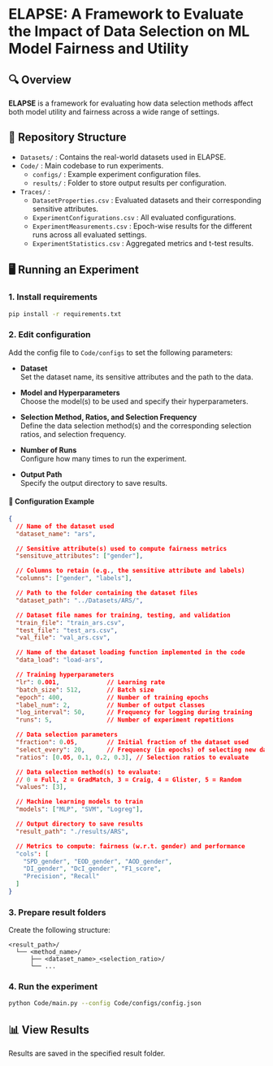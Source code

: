 # ELAPSE: A Framework to Evaluate the Impact of Data Selection on ML Model Fairness and Utility

## 🔍 Overview

**ELAPSE** is a framework for evaluating how data selection methods affect both model utility and fairness across a wide range of settings.

## 📁 Repository Structure

- `Datasets/` : Contains the real-world datasets used in ELAPSE.  
- `Code/` : Main codebase to run experiments.  
  - `configs/` : Example experiment configuration files.  
  - `results/` : Folder to store output results per configuration.  
- `Traces/` :  
  - `DatasetProperties.csv` : Evaluated datasets and their corresponding sensitive attributes.
  - `ExperimentConfigurations.csv` : All evaluated configurations.  
  - `ExperimentMeasurements.csv` : Epoch-wise results for the different runs across all evaluated settings.
  - `ExperimentStatistics.csv` : Aggregated metrics and t-test results.  

## 🖥️ Running an Experiment

### 1. Install requirements
```bash
pip install -r requirements.txt
```

### 2. Edit configuration

Add the config file to `Code/configs` to set the following parameters:

- **Dataset**  
  Set the dataset name, its sensitive attributes and the path to the data.

- **Model and Hyperparameters**  
  Choose the model(s) to be used and specify their hyperparameters.

- **Selection Method, Ratios, and Selection Frequency**  
  Define the data selection method(s) and the corresponding selection ratios, and selection frequency.

- **Number of Runs**  
  Configure how many times to run the experiment.

- **Output Path**  
  Specify the output directory to save results.

#### 🧾 Configuration Example
```json
{
  // Name of the dataset used
  "dataset_name": "ars",

  // Sensitive attribute(s) used to compute fairness metrics
  "sensituve_attributes": ["gender"],

  // Columns to retain (e.g., the sensitive attribute and labels)
  "columns": ["gender", "labels"],

  // Path to the folder containing the dataset files
  "dataset_path": "../Datasets/ARS/",

  // Dataset file names for training, testing, and validation
  "train_file": "train_ars.csv",
  "test_file": "test_ars.csv",
  "val_file": "val_ars.csv",

  // Name of the dataset loading function implemented in the code
  "data_load": "load-ars",

  // Training hyperparameters
  "lr": 0.001,             // Learning rate
  "batch_size": 512,       // Batch size
  "epoch": 400,            // Number of training epochs
  "label_num": 2,          // Number of output classes
  "log_interval": 50,      // Frequency for logging during training
  "runs": 5,               // Number of experiment repetitions

  // Data selection parameters
  "fraction": 0.05,        // Initial fraction of the dataset used
  "select_every": 20,      // Frequency (in epochs) of selecting new data
  "ratios": [0.05, 0.1, 0.2, 0.3], // Selection ratios to evaluate

  // Data selection method(s) to evaluate:
  // 0 = Full, 2 = GradMatch, 3 = Craig, 4 = Glister, 5 = Random
  "values": [3],

  // Machine learning models to train
  "models": ["MLP", "SVM", "Logreg"],

  // Output directory to save results
  "result_path": "./results/ARS",

  // Metrics to compute: fairness (w.r.t. gender) and performance
  "cols": [
    "SPD_gender", "EOD_gender", "AOD_gender",
    "DI_gender", "DcI_gender", "F1_score",
    "Precision", "Recall"
  ]
}
```

### 3. Prepare result folders
Create the following structure:
```
<result_path>/
  └── <method_name>/
      ├── <dataset_name>_<selection_ratio>/
      └── ...
```

### 4. Run the experiment
```bash
python Code/main.py --config Code/configs/config.json
```

## 📊 View Results
Results are saved in the specified result folder.
